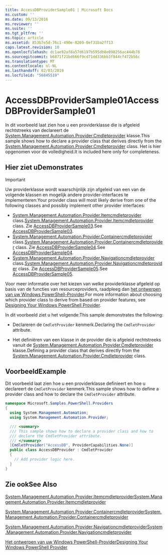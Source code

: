 ```yaml
---
title: AccessDBProviderSample01 | Microsoft Docs
ms.custom: ''
ms.date: 09/13/2016
ms.reviewer: ''
ms.suite: ''
ms.tgt_pltfrm: ''
ms.topic: article
ms.assetid: 853b7e5d-76c1-490e-8269-0ef31ba2ff13
caps.latest.revision: 10
ms.openlocfilehash: dc1ae92af8a57d6197b595db8e098256ac444b78
ms.sourcegitcommit: b6871f21bd666f9cd71dd336bb3f844cf472b56c
ms.translationtype: MT
ms.contentlocale: nl-NL
ms.lasthandoff: 02/03/2019
ms.locfileid: "56845519"
---
```

# <a name="accessdbprovidersample01"></a><span data-ttu-id="21887-102">AccessDBProviderSample01</span><span class="sxs-lookup"><span data-stu-id="21887-102">AccessDBProviderSample01</span></span>

<span data-ttu-id="21887-103">In dit voorbeeld laat zien hoe u een providerklasse die is afgeleid rechtstreeks van declareert de [System.Management.Automation.Provider.Cmdletprovider](/dotnet/api/System.Management.Automation.Provider.CmdletProvider) klasse.</span><span class="sxs-lookup"><span data-stu-id="21887-103">This sample shows how to declare a provider class that derives directly from the [System.Management.Automation.Provider.Cmdletprovider](/dotnet/api/System.Management.Automation.Provider.CmdletProvider) class.</span></span> <span data-ttu-id="21887-104">Het is hier opgenomen voor de volledigheid.</span><span class="sxs-lookup"><span data-stu-id="21887-104">It is included here only for completeness.</span></span>

## <a name="demonstrates"></a><span data-ttu-id="21887-105">Hier ziet u</span><span class="sxs-lookup"><span data-stu-id="21887-105">Demonstrates</span></span>

> [!IMPORTANT]
> <span data-ttu-id="21887-106">Uw providerklasse wordt waarschijnlijk zijn afgeleid van een van de volgende klassen en mogelijk andere provider-interfaces te implementeren:</span><span class="sxs-lookup"><span data-stu-id="21887-106">Your provider class will most likely derive from one of the following classes and possibly implement other provider interfaces:</span></span>
>
> -   <span data-ttu-id="21887-107">[System.Management.Automation.Provider.Itemcmdletprovider](/dotnet/api/System.Management.Automation.Provider.ItemCmdletProvider) class.</span><span class="sxs-lookup"><span data-stu-id="21887-107">[System.Management.Automation.Provider.Itemcmdletprovider](/dotnet/api/System.Management.Automation.Provider.ItemCmdletProvider) class.</span></span> <span data-ttu-id="21887-108">Zie [AccessDBProviderSample03](./accessdbprovidersample03.md).</span><span class="sxs-lookup"><span data-stu-id="21887-108">See [AccessDBProviderSample03](./accessdbprovidersample03.md).</span></span>
> -   <span data-ttu-id="21887-109">[System.Management.Automation.Provider.Containercmdletprovider](/dotnet/api/System.Management.Automation.Provider.ContainerCmdletProvider) class.</span><span class="sxs-lookup"><span data-stu-id="21887-109">[System.Management.Automation.Provider.Containercmdletprovider](/dotnet/api/System.Management.Automation.Provider.ContainerCmdletProvider) class.</span></span> <span data-ttu-id="21887-110">Zie [AccessDBProviderSample04](./accessdbprovidersample04.md).</span><span class="sxs-lookup"><span data-stu-id="21887-110">See [AccessDBProviderSample04](./accessdbprovidersample04.md).</span></span>
> -   <span data-ttu-id="21887-111">[System.Management.Automation.Provider.Navigationcmdletprovider](/dotnet/api/System.Management.Automation.Provider.NavigationCmdletProvider) class.</span><span class="sxs-lookup"><span data-stu-id="21887-111">[System.Management.Automation.Provider.Navigationcmdletprovider](/dotnet/api/System.Management.Automation.Provider.NavigationCmdletProvider) class.</span></span> <span data-ttu-id="21887-112">Zie [AccessDBProviderSample05](./accessdbprovidersample05.md).</span><span class="sxs-lookup"><span data-stu-id="21887-112">See [AccessDBProviderSample05](./accessdbprovidersample05.md).</span></span>
>
> <span data-ttu-id="21887-113">Voor meer informatie over het kiezen van welke providerklasse afgeleid op basis van de functies van resourceproviders, raadpleeg dan [het ontwerpen van uw Windows PowerShell-Provider](./provider-types.md).</span><span class="sxs-lookup"><span data-stu-id="21887-113">For more information about choosing which provider class to derive from based on provider features, see [Designing Your Windows PowerShell Provider](./provider-types.md).</span></span>

<span data-ttu-id="21887-114">In dit voorbeeld ziet u het volgende:</span><span class="sxs-lookup"><span data-stu-id="21887-114">This sample demonstrates the following:</span></span>

- <span data-ttu-id="21887-115">Declareren de `CmdletProvider` kenmerk.</span><span class="sxs-lookup"><span data-stu-id="21887-115">Declaring the `CmdletProvider` attribute.</span></span>

- <span data-ttu-id="21887-116">Het definiëren van een klasse in de provider die is afgeleid rechtstreeks vanuit de [System.Management.Automation.Provider.Cmdletprovider](/dotnet/api/System.Management.Automation.Provider.CmdletProvider) klasse.</span><span class="sxs-lookup"><span data-stu-id="21887-116">Defining a provider class that derives directly from the [System.Management.Automation.Provider.Cmdletprovider](/dotnet/api/System.Management.Automation.Provider.CmdletProvider) class.</span></span>

## <a name="example"></a><span data-ttu-id="21887-117">Voorbeeld</span><span class="sxs-lookup"><span data-stu-id="21887-117">Example</span></span>

<span data-ttu-id="21887-118">Dit voorbeeld laat zien hoe u een providerklasse definieert en hoe u declareert de `CmdletProvider` kenmerk.</span><span class="sxs-lookup"><span data-stu-id="21887-118">This sample shows how to define a provider class and how to declare the `CmdletProvider` attribute.</span></span>

```csharp
namespace Microsoft.Samples.PowerShell.Providers
{
  using System.Management.Automation;
  using System.Management.Automation.Provider;

  /// <summary>
  /// This sample shows how to declare a provider class and how to
  /// declare the CmdletProvider attribute.
  /// </summary>
  [CmdletProvider("AccessDB", ProviderCapabilities.None)]
  public class AccessDBProvider : CmdletProvider
  {
    // Add provider logic here.
  }
}
```

## <a name="see-also"></a><span data-ttu-id="21887-119">Zie ook</span><span class="sxs-lookup"><span data-stu-id="21887-119">See Also</span></span>

[<span data-ttu-id="21887-120">System.Management.Automation.Provider.Itemcmdletprovider</span><span class="sxs-lookup"><span data-stu-id="21887-120">System.Management.Automation.Provider.Itemcmdletprovider</span></span>](/dotnet/api/System.Management.Automation.Provider.ItemCmdletProvider)

[<span data-ttu-id="21887-121">System.Management.Automation.Provider.Containercmdletprovider</span><span class="sxs-lookup"><span data-stu-id="21887-121">System.Management.Automation.Provider.Containercmdletprovider</span></span>](/dotnet/api/System.Management.Automation.Provider.ContainerCmdletProvider)

[<span data-ttu-id="21887-122">System.Management.Automation.Provider.Navigationcmdletprovider</span><span class="sxs-lookup"><span data-stu-id="21887-122">System.Management.Automation.Provider.Navigationcmdletprovider</span></span>](/dotnet/api/System.Management.Automation.Provider.NavigationCmdletProvider)

[<span data-ttu-id="21887-123">Het ontwerpen van uw Windows PowerShell-Provider</span><span class="sxs-lookup"><span data-stu-id="21887-123">Designing Your Windows PowerShell Provider</span></span>](./provider-types.md)